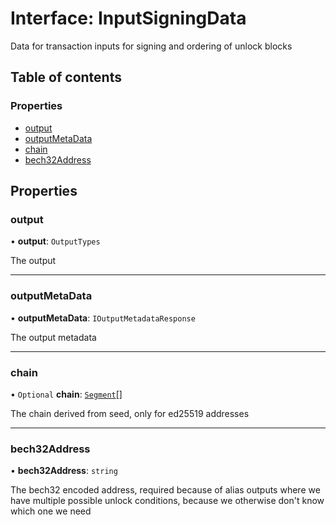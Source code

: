 # Interface: InputSigningData

Data for transaction inputs for signing and ordering of unlock blocks

## Table of contents

### Properties

- [output](InputSigningData.md#output)
- [outputMetaData](InputSigningData.md#outputmetadata)
- [chain](InputSigningData.md#chain)
- [bech32Address](InputSigningData.md#bech32address)

## Properties

### output

• **output**: `OutputTypes`

The output

---

### outputMetaData

• **outputMetaData**: `IOutputMetadataResponse`

The output metadata

---

### chain

• `Optional` **chain**: [`Segment`](Segment.md)[]

The chain derived from seed, only for ed25519 addresses

---

### bech32Address

• **bech32Address**: `string`

The bech32 encoded address, required because of alias outputs where we have multiple possible unlock
conditions, because we otherwise don't know which one we need
